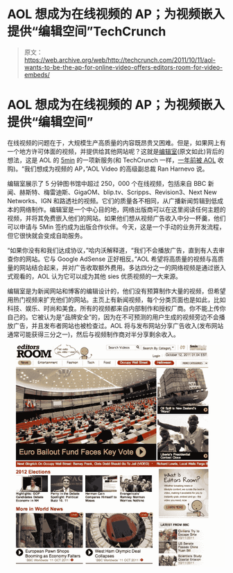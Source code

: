 # AOL 想成为在线视频的 AP；为视频嵌入提供“编辑空间”TechCrunch

> 原文：<https://web.archive.org/web/http://techcrunch.com/2011/10/11/aol-wants-to-be-the-ap-for-online-video-offers-editors-room-for-video-embeds/>

# AOL 想成为在线视频的 AP；为视频嵌入提供“编辑空间”

在线视频的问题在于，大规模生产高质量的内容既昂贵又困难。但是，如果网上有一个地方许可体面的视频，并提供给其他网站呢？这就是[编辑室](https://web.archive.org/web/20230205002747/http://editorsroom.5minmedia.com/)(原文如此)背后的想法，这是 AOL 的 [5min](https://web.archive.org/web/20230205002747/http://www.5min.com/) 的一项新服务(和 TechCrunch 一样，[一年前被 AOL](https://web.archive.org/web/20230205002747/https://techcrunch.com/2010/09/28/aol-5min/) 收购)。“我们想成为视频的 AP，”AOL Video 的高级副总裁 Ran Harnevo 说。

编辑室展示了 5 分钟图书馆中超过 250，000 个在线视频，包括来自 BBC 新闻、赫斯特、梅雷迪斯、GigaOM、blip.tv、Scripps、Revision3、Next New Networks、IGN 和路透社的视频。它们的质量各不相同，从广播新闻剪辑到低成本的网络制作。编辑室是一个中心目的地，网络出版商可以在这里阅读任何主题的视频，并将其免费嵌入他们的网站。如果他们想从视频广告收入中分一杯羹，他们可以申请与 5Min 签约成为出版合作伙伴。今天，这是一个手动的业务开发流程，但它很快就会变成自助服务。

“如果你没有和我们达成协议，”哈内沃解释道，“我们不会播放广告，直到有人去审查你的网站。它与 Google AdSense 正好相反。”AOL 希望将高质量的视频与高质量的网站结合起来，并对广告收取额外费用。多达四分之一的网络视频是通过嵌入式观看的，AOL 认为它可以成为其他 sies 优质视频的一大来源。

编辑室是为新闻网站和博客的编辑设计的，他们没有预算制作大量的视频，但希望用热门视频来扩充他们的网站。主页上有新闻视频，每个分类页面也是如此，比如科技、娱乐、时尚和美食。所有的视频都来自内部制作和授权厂商。你不能上传你自己的。它被认为是“品牌安全”的，因为在不可预测的用户生成的视频旁边不会播放广告，并且发布者网站也被检查过。AOL 将与发布网站分享广告收入(发布网站通常可能获得三分之一)，然后与视频制作商对半分享剩余收入。

![](img/1061b6d8c1a44f02b835744ad9fe0bb6.png)